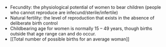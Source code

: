 - Fecundity: the physiological potential of women to bear children (people who cannot reproduce are infecund/sterile/infertile)
- Natural fertility: the level of reproduction that exists in the absence of deliberate birth control
- Childbearing age for women is normally 15 – 49 years, though births outside that age range can and do occur.
- [[Total number of possible births for an average woman]] 